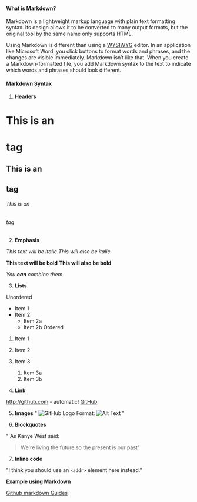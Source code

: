 #### What is Markdown? ####
Markdown is a lightweight markup language with plain text formatting syntax. Its design allows it to be converted to many output formats, but the original tool by the same name only supports HTML.

Using Markdown is different than using a [WYSIWYG](https://en.wikipedia.org/wiki/WYSIWYG) editor. In an application like Microsoft Word, you click buttons to format words and phrases, and the changes are visible immediately. Markdown isn’t like that. When you create a Markdown-formatted file, you add Markdown syntax to the text to indicate which words and phrases should look different.

#### Markdown Syntax ####
 
1. **Headers**

 # This is an <h1> tag 
 
 ## This is an <h2> tag
 
 ###### This is an <h6> tag

2. **Emphasis**

*This text will be italic*
_This will also be italic_

**This text will be bold**
__This will also be bold__

_You **can** combine them_
  
 3. **Lists**
 
 Unordered

* Item 1
* Item 2
  * Item 2a
  * Item 2b
Ordered

1. Item 1
1. Item 2
1. Item 3
   1. Item 3a
   1. Item 3b
 
 4.  **Link** 
 
 http://github.com - automatic!
[GitHub](http://github.com)

5. **Images**
"
![GitHub Logo](/images/logo.png)
Format: ![Alt Text](url) "
 
 
 6. **Blockquotes**
 
" As Kanye West said:

> We're living the future so
> the present is our past"

7. **Inline code**

"I think you should use an
`<addr>` element here instead."

**Example using Markdown**

[Github markdown Guides](https://guides.github.com/features/mastering-markdown/)

